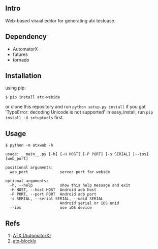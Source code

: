 ## Intro
Web-based visual editor for generating atx testcase.

## Dependency
- AutomatorX
- futures
- tornado

## Installation
using pip:
```
$ pip install atx-webide
```

or clone this repository and run ```python setup.py install```
if you got 'TypeError: decoding Unicode is not supported' in easy_install,
run ```pip install -U setuptools``` first.

## Usage
```
$ python -m atxweb -h

usage: __main__.py [-h] [-H HOST] [-P PORT] [-s SERIAL] [--ios] [web_port]

positional arguments:
  web_port              server port for webide

optional arguments:
  -h, --help            show this help message and exit
  -H HOST, --host HOST  Android adb host
  -P PORT, --port PORT  Android adb port
  -s SERIAL, --serial SERIAL, --udid SERIAL
                        Android serial or iOS unid
  --ios                 use iOS device
```

## Refs
1. [ATX (AutomatorX)](https://github.com/codeskyblue/AutomatorX)
2. [atx-blockly](https://github.com/openatx/blockly)
